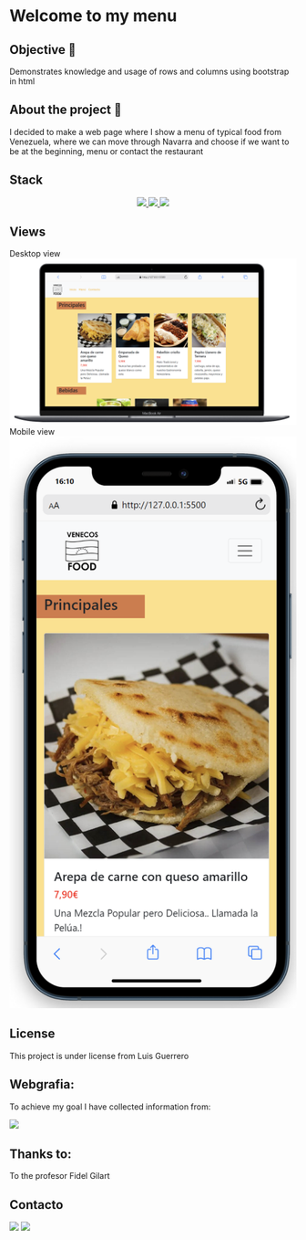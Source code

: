 # Welcome to my menu



## Objective 🎯
Demonstrates knowledge and usage of rows and columns using bootstrap in html

## About the project 🔎
I decided to make a web page where I show a menu of typical food from Venezuela, where we can move through Navarra and choose if we want to be at the beginning, menu or contact the restaurant 
  

## Stack
<div align="center">
<a href="https://developer.mozilla.org/es/docs/Glossary/HTML5">
    <img src= "https://img.shields.io/badge/HTML5-E34F26?style=for-the-badge&logo=html5&logoColor=white"/>
</a>
<a href="https://developer.mozilla.org/es/docs/Web/CSS">
    <img src= "https://img.shields.io/badge/CSS3-1572B6?style=for-the-badge&logo=css3&logoColor=white"/>
</a>
<a href="https://getbootstrap.com/docs/5.0/getting-started/introduction/">
    <img src= "https://img.shields.io/badge/Bootstrap-563D7C?style=for-the-badge&logo=bootstrap&logoColor=white"/>
</a>
 </div>


## Views
Desktop view
<img src="./img/Desktop.png">  
Mobile view
<img src="./img/mobile.png">




## License
This project is under license from Luis Guerrero

## Webgrafia:
To achieve my goal I have collected information from:

<a href = "luisguerreroroquett@gmail.com"><img src="https://img.shields.io/badge/Google_chrome-4285F4?style=for-the-badge&logo=Google-chrome&logoColor=white" target="_blank"></a>

## Thanks to:

To the profesor Fidel Gilart

## Contacto

<a href = "luisguerreroroquett@gmail.com"><img src="https://img.shields.io/badge/Gmail-C6362C?style=for-the-badge&logo=gmail&logoColor=white" target="_blank"></a>
<a href="https://www.linkedin.com/in/linkedinUser/" target="_blank"><img src="https://img.shields.io/badge/-LinkedIn-%230077B5?style=for-the-badge&logo=linkedin&logoColor=white" target="_blank"></a> 
</p>
